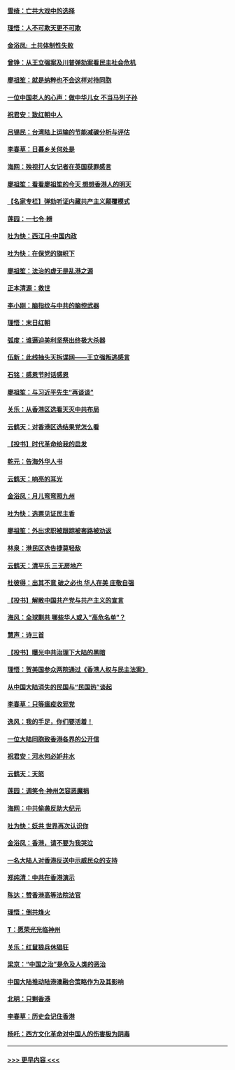 #### [雪绮：亡共大戏中的选择](../pages/nsc993/n11699922.md?t=12051033) 
#### [理悟：人不可欺天更不可欺](../pages/nsc993/n11699657.md?t=12051033) 
#### [金浴凤:  土共体制性失败](../pages/nsc993/n11699361.md?t=12051033) 
#### [曾铮：从王立强案及川普弹劾案看民主社会危机](../pages/nsc993/n11699318.md?t=12051033) 
#### [廖祖笙：就是纳粹也不会这样对待同胞](../pages/nsc993/n11697658.md?t=12051033) 
#### [一位中国老人的心声：做中华儿女 不当马列子孙](../pages/nsc993/n11697525.md?t=12051033) 
#### [祝君安：致红朝中人](../pages/nsc993/n11697518.md?t=12051033) 
#### [吕锡民：台湾陆上运输的节能减碳分析与评估](../pages/nsc993/n11694983.md?t=12051033) 
#### [李春草：日暮乡关何处是](../pages/nsc993/n11694805.md?t=12051033) 
#### [海网：殃视打人女记者在英国获罪感言](../pages/nsc993/n11693832.md?t=12051033) 
#### [廖祖笙：看看廖祖笙的今天 想想香港人的明天](../pages/nsc993/n11693707.md?t=12051033) 
#### [【名家专栏】弹劾听证内藏共产主义颠覆模式](../pages/nsc993/n11693563.md?t=12051033) 
#### [莲园：一七令‧辨](../pages/nsc993/n11692558.md?t=12051033) 
#### [吐为快：西江月·中国内政](../pages/nsc993/n11692071.md?t=12051033) 
#### [吐为快：在保党的旗帜下](../pages/nsc993/n11691188.md?t=12051033) 
#### [廖祖笙：法治的虚无是乱港之源](../pages/nsc993/n11690605.md?t=12051033) 
#### [正本清源：救世](../pages/nsc993/n11689134.md?t=12051033) 
#### [李小刚：脑指纹与中共的脑控武器](../pages/nsc993/n11688900.md?t=12051033) 
#### [理悟：末日红朝](../pages/nsc993/n11688829.md?t=12051033) 
#### [弧度：谁逼迫美利坚祭出终极大杀器](../pages/nsc993/n11688735.md?t=12051033) 
#### [伍新：此线抽头天拆谍网——王立强叛逃感言](../pages/nsc993/n11687981.md?t=12051033) 
#### [石铭：感恩节时话感恩](../pages/nsc993/n11687568.md?t=12051033) 
#### [廖祖笙：与习近平先生“再谈谈”](../pages/nsc993/n11687005.md?t=12051033) 
#### [关乐：从香港区选看天灭中共布局](../pages/nsc993/n11686647.md?t=12051033) 
#### [云鹤天：对香港区选结果党怎么看](../pages/nsc993/n11686216.md?t=12051033) 
#### [【投书】时代革命给我的启发](../pages/nsc993/n11684287.md?t=12051033) 
#### [乾元：告海外华人书](../pages/nsc993/n11684044.md?t=12051033) 
#### [云鹤天：响亮的耳光](../pages/nsc993/n11684254.md?t=12051033) 
#### [金浴凤：月儿弯弯照九州](../pages/nsc993/n11684231.md?t=12051033) 
#### [吐为快：选票见证民主香](../pages/nsc993/n11684206.md?t=12051033) 
#### [廖祖笙：外出求职被跟踪被套路被劝返](../pages/nsc993/n11683874.md?t=12051033) 
#### [林泉：港民区选告捷莫轻敌](../pages/nsc993/n11683930.md?t=12051033) 
#### [云鹤天：清平乐 三无房地产](../pages/nsc993/n11681521.md?t=12051033) 
#### [杜彼得：出其不意 破之必也 华人在美 庄敬自强](../pages/nsc993/n11679554.md?t=12051033) 
#### [【投书】解散中国共产党与共产主义的宣言](../pages/nsc993/n11679177.md?t=12051033) 
#### [海风：全球剿共 哪些华人或入“高危名单”？](../pages/nsc993/n11678617.md?t=12051033) 
#### [慧声：诗三首](../pages/nsc993/n11678848.md?t=12051033) 
#### [【投书】曝光中共治理下大陆的黑暗](../pages/nsc993/n11678674.md?t=12051033) 
#### [理悟：贺美国参众两院通过《香港人权与民主法案》](../pages/nsc993/n11678104.md?t=12051033) 
#### [从中国大陆消失的民国与“民国热”谈起](../pages/nsc993/n11678075.md?t=12051033) 
#### [李春草：只等瘟疫收邪党](../pages/nsc993/n11677308.md?t=12051033) 
#### [逸风：我的手足，你们要活着！](../pages/nsc993/n11676352.md?t=12051033) 
#### [一位大陆同胞致香港各界的公开信](../pages/nsc993/n11675761.md?t=12051033) 
#### [祝君安：河水何必妒井水](../pages/nsc993/n11675746.md?t=12051033) 
#### [云鹤天：天怒](../pages/nsc993/n11675718.md?t=12051033) 
#### [莲园：调笑令‧神州怎容恶魔祸](../pages/nsc993/n11675648.md?t=12051033) 
#### [海网：中共偷袭反助大纪元](../pages/nsc993/n11673515.md?t=12051033) 
#### [吐为快：妖共 世界再次认识你](../pages/nsc993/n11673506.md?t=12051033) 
#### [金浴凤：香港，请不要为我哭泣](../pages/nsc993/n11673248.md?t=12051033) 
#### [一名大陆人对香港反送中示威民众的支持](../pages/nsc993/n11672615.md?t=12051033) 
#### [郑纯清：中共在香港演示](../pages/nsc993/n11670539.md?t=12051033) 
#### [陈达：赞香港高等法院法官](../pages/nsc993/n11669542.md?t=12051033) 
#### [理悟：倒共烽火](../pages/nsc993/n11668844.md?t=12051033) 
#### [T：愿荣光光临神州](../pages/nsc993/n11668421.md?t=12051033) 
#### [关乐：红鼠狼兵休猖狂](../pages/nsc993/n11668378.md?t=12051033) 
#### [梁京：“中国之治”是危及人类的恶治](../pages/nsc993/n11668328.md?t=12051033) 
#### [中国大陆推动陆港澳融合策略作为及其影响](../pages/nsc993/n11668157.md?t=12051033) 
#### [北明：只剩香港](../pages/nsc993/n11668002.md?t=12051033) 
#### [李春草：历史会记住香港](../pages/nsc993/n11667927.md?t=12051033) 
#### [杨吒：西方文化革命对中国人的伤害极为阴毒](../pages/nsc993/n11664521.md?t=12051033) 

----
#### [ >>> 更早内容 <<< ](../indexes/nsc993-earlier.md)

